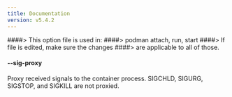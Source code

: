 ```yaml
---
title: Documentation
version: v5.4.2
---
```


####> This option file is used in:
####>   podman attach, run, start
####> If file is edited, make sure the changes
####> are applicable to all of those.
#### **--sig-proxy**

Proxy received signals to the container process. SIGCHLD, SIGURG, SIGSTOP, and SIGKILL are not proxied.

